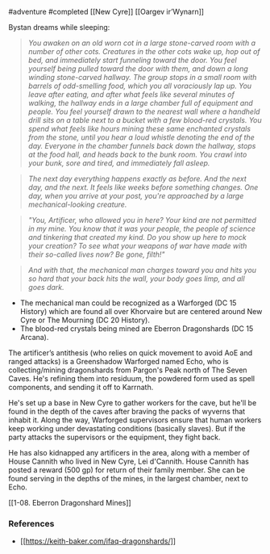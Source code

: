  #adventure #completed [[New Cyre]] [[Oargev ir’Wynarn]]

Bystan dreams while sleeping:

> *You awaken on an old worn cot in a large stone-carved room with a number of other cots. Creatures in the other cots wake up, hop out of bed, and immediately start funneling toward the door. You feel yourself being pulled toward the door with them, and down a long winding stone-carved hallway. The group stops in a small room with barrels of odd-smelling food, which you all voraciously lap up. You leave after eating, and after what feels like several minutes of walking, the hallway ends in a large chamber full of equipment and people. You feel yourself drawn to the nearest wall where a handheld drill sits on a table next to a bucket with a few blood-red crystals.
> You spend what feels like hours mining these same enchanted crystals from the stone, until you hear a loud whistle denoting the end of the day. Everyone in the chamber funnels back down the hallway, stops at the food hall, and heads back to the bunk room. You crawl into your bunk, sore and tired, and immediately fall asleep.*

> *The next day everything happens exactly as before. And the next day, and the next. It feels like weeks before something changes. One day, when you arrive at your post, you're approached by a large mechanical-looking creature.*

> *"You, Artificer, who allowed you in here? Your kind are not permitted in my mine. You know that it was your people, the people of science and tinkering that created my kind. Do you show up here to mock your creation? To see what your weapons of war have made with their so-called lives now? Be gone, filth!"*

> *And with that, the mechanical man charges toward you and hits you so hard that your back hits the wall, your body goes limp, and all goes dark.*

- The mechanical man could be recognized as a Warforged (DC 15 History) which are found all over Khorvaire but are centered around New Cyre or The Mourning (DC 20 History).
- The blood-red crystals being mined are Eberron Dragonshards (DC 15 Arcana).

The artificer’s antithesis (who relies on quick movement to avoid AoE and ranged attacks) is a Greenshadow Warforged named Echo, who is collecting/mining dragonshards from Pargon's Peak north of The Seven Caves. He's refining them into residuum, the powdered form used as spell components, and sending it off to Karrnath.

He's set up a base in New Cyre to gather workers for the cave, but he'll be found in the depth of the caves after braving the packs of wyverns that inhabit it. Along the way, Warforged supervisors ensure that human workers keep working under devastating conditions (basically slaves). But if the party attacks the supervisors or the equipment, they fight back.

He has also kidnapped any artificers in the area, along with a member of House Cannith who lived in New Cyre, Lei d'Cannith. House Cannith has posted a reward (500 gp) for return of their family member. She can be found serving in the depths of the mines, in the largest chamber, next to Echo.

[[1-08. Eberron Dragonshard Mines]]

### References

* [[https://keith-baker.com/ifaq-dragonshards/]]
